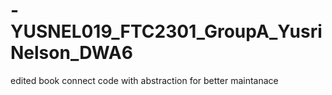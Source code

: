 # -YUSNEL019_FTC2301_GroupA_YusriNelson_DWA6
edited book connect code with abstraction for better maintanace
